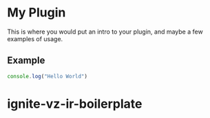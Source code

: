 # My Plugin

This is where you would put an intro to your plugin, and maybe a few examples of usage. 

## Example

```js
console.log("Hello World")
```

# ignite-vz-ir-boilerplate
